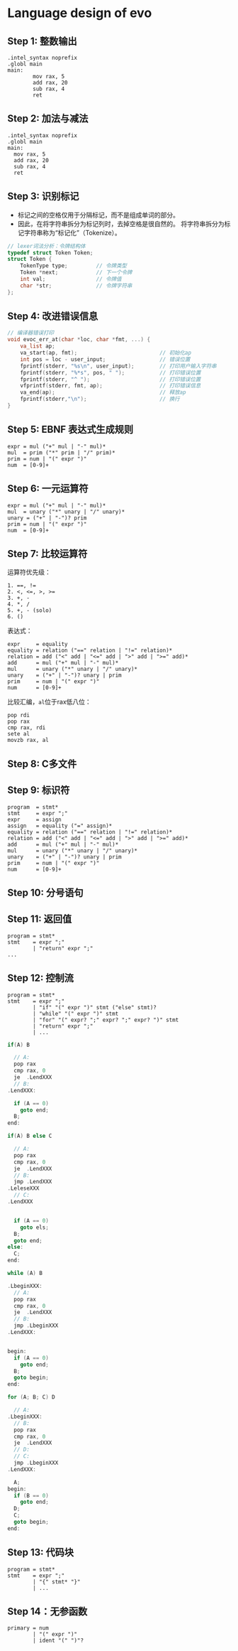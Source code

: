 # Language design of evo


## Step 1: 整数输出

```
.intel_syntax noprefix
.globl main
main:
        mov rax, 5
        add rax, 20
        sub rax, 4
        ret
```

## Step 2: 加法与减法

```
.intel_syntax noprefix
.globl main
main:
  mov rax, 5
  add rax, 20
  sub rax, 4
  ret
```

## Step 3: 识别标记
- 标记之间的空格仅用于分隔标记，而不是组成单词的部分。 
- 因此，在将字符串拆分为标记列时，去掉空格是很自然的。 将字符串拆分为标记字符串称为“标记化”（Tokenize）。
```c
// lexer词法分析：令牌结构体
typedef struct Token Token;
struct Token {
    TokenType type;         // 令牌类型
    Token *next;            // 下一个令牌
    int val;                // 令牌值
    char *str;              // 令牌字符串
};

```



## Step 4: 改进错误信息
```c
// 编译器错误打印
void evoc_err_at(char *loc, char *fmt, ...) {
    va_list ap;
    va_start(ap, fmt);                          // 初始化ap
    int pos = loc - user_input;                 // 错误位置
    fprintf(stderr, "%s\n", user_input);        // 打印用户输入字符串
    fprintf(stderr, "%*s", pos, " ");           // 打印错误位置
    fprintf(stderr, "^ ");                      // 打印错误位置
    vfprintf(stderr, fmt, ap);                  // 打印错误信息
    va_end(ap);                                 // 释放ap
    fprintf(stderr,"\n");                       // 换行
}
```

## Step 5: EBNF 表达式生成规则

```ebnf
expr = mul ("+" mul | "-" mul)*
mul  = prim ("*" prim | "/" prim)*
prim = num | "(" expr ")"
num  = [0-9]+
```

## Step 6: 一元运算符
```ebnf
expr = mul ("+" mul | "-" mul)*
mul  = unary ("*" unary | "/" unary)*
unary = ("+" | "-")? prim
prim = num | "(" expr ")"
num  = [0-9]+
```

## Step 7: 比较运算符
运算符优先级：
```
1. ==, !=
2. <, <=, >, >=
3. +, -
4. *, /
5. +, - (solo)
6. ()

```

表达式：
```ebnf
expr     = equality
equality = relation ("==" relation | "!=" relation)*
relation = add ("<" add | "<=" add | ">" add | ">=" add)*
add      = mul ("+" mul | "-" mul)*
mul      = unary ("*" unary | "/" unary)*
unary    = ("+" | "-")? unary | prim
prim     = num | "(" expr ")"
num      = [0-9]+

```

比较汇编，`al`位于rax低八位：
```
pop rdi
pop rax
cmp rax, rdi
sete al
movzb rax, al
```

## Step 8: C多文件





## Step 9: 标识符

```ebnf
program  = stmt*
stmt     = expr ";"
expr     = assign
assign   = equality ("=" assign)*
equality = relation ("==" relation | "!=" relation)*
relation = add ("<" add | "<=" add | ">" add | ">=" add)*
add      = mul ("+" mul | "-" mul)*
mul      = unary ("*" unary | "/" unary)*
unary    = ("+" | "-")? unary | prim
prim     = num | "(" expr ")"
num      = [0-9]+

```


## Step 10: 分号语句





## Step 11: 返回值

```
program = stmt*
stmt    = expr ";"
        | "return" expr ";"
...
```


## Step 12: 控制流

```
program = stmt*
stmt    = expr ";"
        | "if" "(" expr ")" stmt ("else" stmt)?
        | "while" "(" expr ")" stmt
        | "for" "(" expr? ";" expr? ";" expr? ")" stmt
        | "return" expr ";"
        | ...
```

```c
if(A) B

  // A: 
  pop rax
  cmp rax, 0
  je  .LendXXX
  // B:
.LendXXX:

  if (A == 0)
    goto end;
  B;
end:
```

```c
if(A) B else C

  // A: 
  pop rax
  cmp rax, 0
  je  .LendXXX
  // B:
  jmp .LendXXX
.LeleseXXX
  // C:
.LendXXX


  if (A == 0)
    goto els;
  B;
  goto end;
else:
  C;
end:

```

```c
while (A) B

.LbeginXXX:
  // A:
  pop rax
  cmp rax, 0
  je  .LendXXX
  // B:
  jmp .LbeginXXX
.LendXXX:


begin:
  if (A == 0)
    goto end;
  B;
  goto begin;
end:
```


```c
for (A; B; C) D

  // A:
.LbeginXXX:
  // B:
  pop rax
  cmp rax, 0
  je  .LendXXX
  // D:
  // C:
  jmp .LbeginXXX
.LendXXX:

  A;
begin:
  if (B == 0)
    goto end;
  D;
  C;
  goto begin;
end:

```


## Step 13: 代码块

```
program = stmt*
stmt    = expr ";"
        | "{" stmt* "}"
        | ...
```


## Step 14：无参函数

```
primary = num
        | "(" expr ")"
        | ident "(" ")"?
```